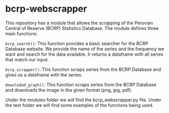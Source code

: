 # bcrp-webscrapper
This repository has a module that allows the scrapping of the Peruvian Central of Reserve (BCRP) Statistics Database. The module defines three main functions:

```bcrp_search()```: This function provides a basic searcher for the BCRP Database website. We provide the name of the series and the frequency we want
    and search for the data available. Ir returns a dataframe with all series that match our input.

```bcrp_scrapper()```: This function scraps series from the BCRP Database and gives us a dataframe with the series.

```downlodad_graph()```: This function scraps series from the BCRP Database and downloads the image in the given format (png, jpg, pdf).

Under the modules folder we will find the bcrp_webscrapper.py file. Under the test folder we will find some examples of the functions being used.

